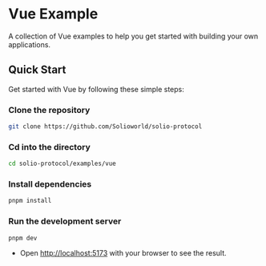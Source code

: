 # Vue Example

A collection of Vue examples to help you get started with building your own applications.

## Quick Start

Get started with Vue by following these simple steps:

### Clone the repository

```sh copy
git clone https://github.com/Solioworld/solio-protocol
```

### Cd into the directory

```sh copy
cd solio-protocol/examples/vue
```

### Install dependencies

```sh copy
pnpm install
```

### Run the development server

```sh copy
pnpm dev
```

- Open <http://localhost:5173> with your browser to see the result.
